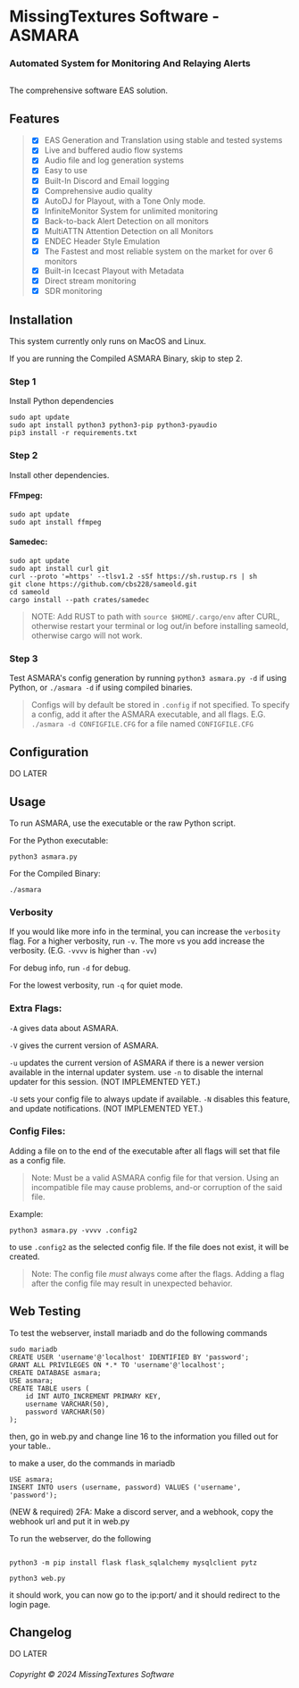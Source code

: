 # MissingTextures Software - ASMARA
### Automated System for Monitoring And Relaying Alerts

<IMG HERE WHEN AVAILABLE>

<STATS HERE WHEN AVAILABLE>

The comprehensive software EAS solution.

## Features
> - [x] EAS Generation and Translation using stable and tested systems
> - [x] Live and buffered audio flow systems
> - [x] Audio file and log generation systems
> - [x] Easy to use
> - [x] Built-In Discord and Email logging
> - [x] Comprehensive audio quality
> - [x] AutoDJ for Playout, with a Tone Only mode.
> - [x] InfiniteMonitor System for unlimited monitoring
> - [x] Back-to-back Alert Detection on all monitors
> - [x] MultiATTN Attention Detection on all Monitors
> - [x] ENDEC Header Style Emulation
> - [x] The Fastest and most reliable system on the market for over 6 monitors
> - [x] Built-in Icecast Playout with Metadata
> - [x] Direct stream monitoring
> - [x] SDR monitoring


## Installation
This system currently only runs on MacOS and Linux.

If you are running the Compiled ASMARA Binary, skip to step 2.

### Step 1
Install Python dependencies
```
sudo apt update
sudo apt install python3 python3-pip python3-pyaudio
pip3 install -r requirements.txt
```

### Step 2
Install other dependencies.
#### FFmpeg:
```
sudo apt update
sudo apt install ffmpeg
```
#### Samedec:
```
sudo apt update
sudo apt install curl git
curl --proto '=https' --tlsv1.2 -sSf https://sh.rustup.rs | sh
git clone https://github.com/cbs228/sameold.git
cd sameold
cargo install --path crates/samedec
```
> NOTE: Add RUST to path with `source $HOME/.cargo/env` after CURL, otherwise restart your terminal or log out/in before installing sameold, otherwise cargo will not work.

### Step 3
Test ASMARA's config generation by running
`python3 asmara.py -d` if using Python, or
`./asmara -d` if using compiled binaries.
> Configs will by default be stored in `.config` if not specified.
> To specify a config, add it after the ASMARA executable, and all flags.
> E.G. `./asmara -d CONFIGFILE.CFG` for a file named `CONFIGFILE.CFG`

## Configuration
DO LATER

## Usage
To run ASMARA, use the executable or the raw Python script.

For the Python executable:
```
python3 asmara.py
```
For the Compiled Binary:
```
./asmara
```

### Verbosity

If you would like more info in the terminal, you can increase the `verbosity` flag.
For a higher verbosity, run `-v`. The more `v`s you add increase the verbosity. (E.G. `-vvvv` is higher than `-vv`)

For debug info, run `-d` for debug.

For the lowest verbosity, run `-q` for quiet mode.

### Extra Flags:
`-A` gives data about ASMARA.

`-V` gives the current version of ASMARA.

`-u` updates the current version of ASMARA if there is a newer version available in the internal updater system. use `-n` to disable the internal updater for this session. (NOT IMPLEMENTED YET.)

`-U` sets your config file to always update if available. `-N` disables this feature, and update notifications. (NOT IMPLEMENTED YET.)

### Config Files:
Adding a file on to the end of the executable after all flags will set that file as a config file.
> Note: Must be a valid ASMARA config file for that version. Using an incompatible file may cause problems, and-or corruption of the said file.

Example:
```
python3 asmara.py -vvvv .config2
```
to use `.config2` as the selected config file. If the file does not exist, it will be created.
> Note: The config file *must* always come after the flags. Adding a flag after the config file may result in unexpected behavior.

## Web Testing
To test the webserver, install mariadb and do the following commands
```
sudo mariadb
CREATE USER 'username'@'localhost' IDENTIFIED BY 'password';
GRANT ALL PRIVILEGES ON *.* TO 'username'@'localhost';
CREATE DATABASE asmara;
USE asmara;
CREATE TABLE users (
    id INT AUTO_INCREMENT PRIMARY KEY,
    username VARCHAR(50),
    password VARCHAR(50)
);
```
then, go in web.py and change line 16 to the information you filled out for your table..

to make a user, do the commands in mariadb
```
USE asmara;
INSERT INTO users (username, password) VALUES ('username', 'password');
```
(NEW & required) 2FA:
Make a discord server, and a webhook, copy the webhook url and put it in web.py

To run the webserver, do the following
```

python3 -m pip install flask flask_sqlalchemy mysqlclient pytz

python3 web.py 
```
it should work, you can now go to the ip:port/ and it should redirect to the login page.


## Changelog
DO LATER

###### Copyright © 2024 MissingTextures Software
